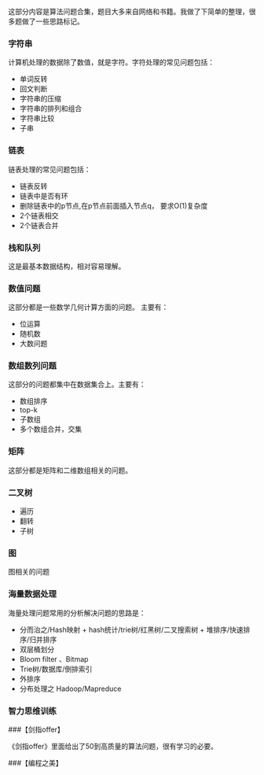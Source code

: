 
这部分内容是算法问题合集，题目大多来自网络和书籍。我做了下简单的整理，很多题做了一些思路标记。


### 字符串

计算机处理的数据除了数值，就是字符。字符处理的常见问题包括：

* 单词反转  
* 回文判断  
* 字符串的压缩  
* 字符串的排列和组合  
* 字符串比较  
* 子串  

 

### 链表

链表处理的常见问题包括：

* 链表反转
* 链表中是否有环
* 删除链表中的p节点,在p节点前面插入节点q， 要求O(1)复杂度
* 2个链表相交
* 2个链表合并


### 栈和队列

这是最基本数据结构，相对容易理解。



### 数值问题

这部分都是一些数学几何计算方面的问题。  主要有：

* 位运算
* 随机数
* 大数问题


### 数组数列问题


这部分的问题都集中在数据集合上。主要有：

* 数组排序
* top-k
* 子数组
* 多个数组合并，交集


### 矩阵

这部分都是矩阵和二维数组相关的问题。


### 二叉树


* 遍历
* 翻转
* 子树



### 图

图相关的问题


### 海量数据处理


海量处理问题常用的分析解决问题的思路是：

* 分而治之/Hash映射 + hash统计/trie树/红黑树/二叉搜索树 + 堆排序/快速排序/归并排序
* 双层桶划分
* Bloom filter 、Bitmap
* Trie树/数据库/倒排索引
* 外排序
* 分布处理之 Hadoop/Mapreduce


### 智力思维训练



###【剑指offer】


《剑指offer》里面给出了50到高质量的算法问题，很有学习的必要。


###【编程之美】





